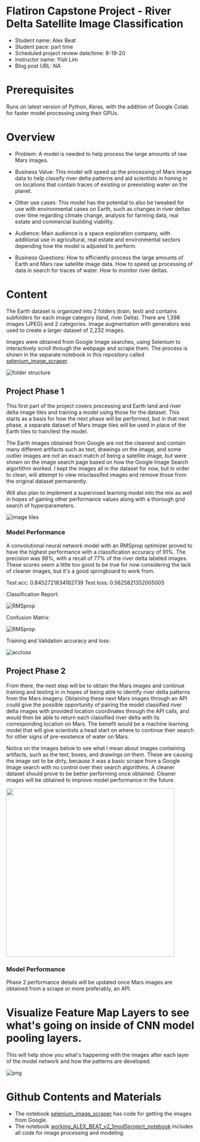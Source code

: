 # Flatiron Capstone Project - River Delta Satellite Image Classification

* Student name: Alex Beat
* Student pace: part time
* Scheduled project review date/time: 8-19-20
* Instructor name: Yish Lim
* Blog post URL: NA

# Prerequisites
Runs on latest version of Python, Keras, with the addition of Google Colab for faster model processing using their GPUs. 

# Overview

* Problem: A model is needed to help process the large amounts of raw Mars images.
* Business Value: This model will speed up the processing of Mars image data to help classify river delta patterns and aid scientists in honing in on locations that contain traces of existing or preexisting water on the planet.
* Other use cases: This model has the potential to also be tweaked for use with environmental cases on Earth, such as changes in river deltas over time regarding climate change, analysis for farming data, real estate and commercial building viability. 
 
* Audience: Main audience is a space exploration company, with additional use in agricultural, real estate and environmental sectors depending how the model is adjusted to perform. 
* Business Questions: How to efficiently process the large amounts of Earth and Mars raw satellite image data. How to speed up processing of data in search for traces of water. How to monitor river deltas. 

# Content
The Earth dataset is organized into 2 folders (train, test) and contains subfolders for each image category (land, river Delta). There are 1,398 images (JPEG) and 2 categories. Image augmentation with generators was used to create a larger dataset of 2,232 images. 

Images were obtained from Google Image searches, using Selenium to interactively scroll through the webpage and scrape them. The process is shown in the separate notebook in this repository called [selenium_image_scraper](https://github.com/alexanderbeat/mod5project/blob/master/selenium_image_scraper.ipynb).

![folder structure](https://github.com/alexanderbeat/mod5project/blob/master/images/Screen%20Shot%202020-08-17%20at%203.14.13%20PM.png)


## Project Phase 1

This first part of the project covers processing and Earth land and river delta image tiles and training a model using those for the dataset. This starts as a basis for how the next phase will be performed, but in that next phase, a separate dataset of Mars image tiles will be used in place of the Earth tiles to train/test the model. 

The Earth images obtained from Google are not the cleanest and contain many different artifacts such as text, drawings on the image, and some outlier images are not an exact match of being a satellite image, but were shown on the image search page based on how the Google Image Search algortithm worked. I kept the images all in the dataset for now, but in order to clean, will attempt to view misclassifed images and remove those from the original dataset permanently. 

Will also plan to implement a supervised learning model into the mix as well in hopes of gaining other performance values along with a thorough grid search of hyperparameters. 

![image tiles](https://github.com/alexanderbeat/mod5project/blob/master/images/output_33_0.png)

### Model Performance

A convolutional neural network model with an RMSprop optimizer proved to have the highest performance with a classification accuracy of 91%. The precision was 98%, with a recall of 77% of the river delta labeled images. These scores seem a little too good to be true for now considering the lack of cleaner images, but it's a good springboard to work from.

Test acc: 0.8452721834182739
Test loss: 0.5625821352005005

Classification Report:

![RMSprop](https://github.com/alexanderbeat/mod5project/blob/master/images/Screen%20Shot%202020-08-17%20at%203.07.57%20PM.png)

Confusion Matrix:

![RMSprop](https://github.com/alexanderbeat/mod5project/blob/master/images/output_64_1.png)

Training and Validation accuracy and loss:

![accloss](https://github.com/alexanderbeat/mod5project/blob/master/images/output_64_2.png)


## Project Phase 2

From there, the next step will be to obtain the Mars images and continue training and testing in in hopes of being able to identify river delta patterns from the Mars imagery. Obtaining these next Mars images through an API could give the possible opportunity of pairing the model classified river delta images with provided location coordinates through the API calls, and would then be able to return each classified river delta with its corresponding location on Mars. The benefit would be a machine learning model that will give scientists a head start on where to continue their search for other signs of pre-existence of water on Mars. 

Notice on the images below to see what I mean about images containing artifacts, such as the text, boxes, and drawings on them. These are causing the image set to be dirty, because it was a basic scrape from a Google Image search with no control over their search algorithms. A cleaner dataset should prove to be better performing once obtained. Cleaner images will be obtained to improve model performance in the future. 

<img src=https://github.com/alexanderbeat/mod5project/blob/master/images/mars2.jpg width="450"/>

### Model Performance

Phase 2 performance details will be updated once Mars images are obtained from a scrape or more preferably, an API. 


# Visualize Feature Map Layers to see what's going on inside of CNN model pooling layers.

This will help show you what's happening with the images after each layer of the model network and how the patterns are developed. 

![png](https://github.com/alexanderbeat/mod5project/blob/master/images/output_52_1.png)

# Github Contents and Materials
* The notebook [selenium_image_scraper](https://github.com/alexanderbeat/mod5project/blob/master/selenium_image_scraper.ipynb) has code for getting the images from Google.
* The notebook [working_ALEX_BEAT_v2_1mod5project_notebook](https://github.com/alexanderbeat/mod5project/blob/master/ALEX_BEAT_v2_1mod5project_notebook.ipynb) includes all code for image processing and modeling.
